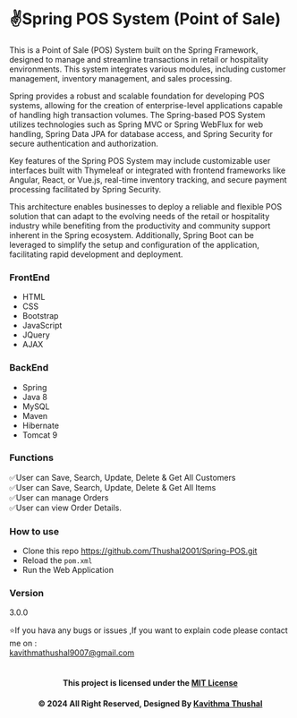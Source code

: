 # ✌️Spring POS System (Point of Sale)

This is a Point of Sale (POS) System built on the Spring Framework, designed to manage and streamline transactions in
retail or hospitality environments. This system integrates various modules, including customer management, inventory
management, and sales processing.

Spring provides a robust and scalable foundation for developing POS systems, allowing for the creation of
enterprise-level applications capable of handling high transaction volumes. The Spring-based POS System utilizes
technologies such as Spring MVC or Spring WebFlux for web handling, Spring Data JPA for database access, and Spring
Security for secure authentication and authorization.

Key features of the Spring POS System may include customizable user interfaces built with Thymeleaf or integrated with
frontend frameworks like Angular, React, or Vue.js, real-time inventory tracking, and secure payment processing
facilitated by Spring Security.

This architecture enables businesses to deploy a reliable and flexible POS solution that can adapt to the evolving needs
of the retail or hospitality industry while benefiting from the productivity and community support inherent in the
Spring ecosystem. Additionally, Spring Boot can be leveraged to simplify the setup and configuration of the application,
facilitating rapid development and deployment.

### FrontEnd

* HTML
* CSS
* Bootstrap
* JavaScript
* JQuery
* AJAX

### BackEnd

* Spring
* Java 8
* MySQL
* Maven
* Hibernate
* Tomcat 9

### Functions

✅User can Save, Search, Update, Delete & Get All Customers<br/>
✅User can Save, Search, Update, Delete & Get All Items<br/>
✅User can manage Orders<br/>
✅User can view Order Details.<br/>

### How to use

* Clone this repo https://github.com/Thushal2001/Spring-POS.git
* Reload the `pom.xml`
* Run the Web Application

### Version

3.0.0

⭐️If you hava any bugs or issues ,If you want to explain code please contact me on :<br/>
[kavithmathushal9007@gmail.com](https://www.kavithmathushal9007@gmail.com)<br/><br/>

<div align="center">

#### This project is licensed under the [MIT License](LICENSE)

#### © 2024 All Right Reserved, Designed By [Kavithma Thushal](https://github.com/Thushal2001)

</div>